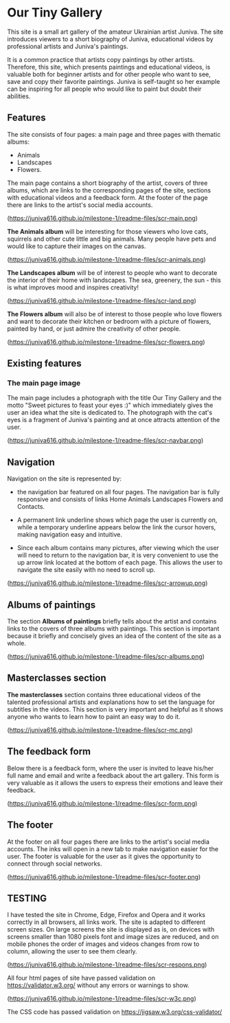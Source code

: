# Our Tiny Gallery

This site is a small art gallery of the amateur Ukrainian artist Juniva. The site introduces viewers to a short biography of Juniva, educational videos by professional artists and Juniva's paintings.  

It is a common practice that artists copy paintings by other artists. Therefore, this site, which presents paintings and educational videos, is valuable both for beginner artists and for other people who want to see, save and copy their favorite paintings. Juniva is self-taught so her example can be inspiring for all people who would like to paint but doubt their abilities.

## Features

The site consists of four pages: a main page and three pages with thematic albums: 
- Animals 
- Landscapes  
- Flowers.

The main page contains a short biography of the artist, covers of three albums, which are links to the corresponding pages of the site, sections with educational videos and a feedback form. At the footer of the page there are links to the artist's social media accounts.

 (https://juniva616.github.io/milestone-1/readme-files/scr-main.png)

**The Animals album** will be interesting for those viewers who love cats, squirrels and other cute little and big animals. Many people have pets and would like to capture their images on the canvas.

(https://juniva616.github.io/milestone-1/readme-files/scr-animals.png)

**The Landscapes album** will be of interest to people who want to decorate the interior of their home with landscapes. The sea, greenery, the sun - this is what improves mood and inspires creativity! 

(https://juniva616.github.io/milestone-1/readme-files/scr-land.png)

**The Flowers album** will also be of interest to those people who love flowers and want to decorate their kitchen or bedroom with a picture of flowers, painted by hand, or just admire the creativity of other people.

(https://juniva616.github.io/milestone-1/readme-files/scr-flowers.png)


## Existing features


### The main page image

The main page includes a photograph with the title Our Tiny Gallery and the motto "Sweet pictures to feast your eyes :)" which immediately gives the user an idea what the site is dedicated to. The photograph with the cat's eyes is a fragment of Juniva's painting and at once attracts attention of the user.

(https://juniva616.github.io/milestone-1/readme-files/scr-navbar.png)

## Navigation

Navigation on the site is represented by:
- the navigation bar featured on all four pages. The navigation bar is fully responsive and consists of links Home Animals Landscapes Flowers and Contacts.
- A permanent link underline shows which page the user is currently on, while a temporary underline appears below the link the cursor hovers, making navigation easy and intuitive.

- Since each album contains many pictures, after viewing which the user will need to return to the navigation bar, it is very convenient to use the up arrow link located at the bottom of each page. This allows the user to navigate the site  easily with no need to scroll up.

(https://juniva616.github.io/milestone-1/readme-files/scr-arrowup.png)

## Albums of paintings

The section **Albums of paintings** briefly tells about the artist and contains links to the covers of three albums with paintings. This section is important because it briefly and concisely gives an idea of  the content of the site as a whole.

(https://juniva616.github.io/milestone-1/readme-files/scr-albums.png)

## Masterclasses section

**The masterclasses** section contains  three educational videos of the talented professional artists and explanations how to set the language for subtitles in the videos. This section is very important and helpful as it shows anyone who wants to learn how to paint an easy way to do it.

(https://juniva616.github.io/milestone-1/readme-files/scr-mc.png)

## The feedback form

Below there is a feedback form, where the user is invited to leave his/her full name and email and write a feedback about the art gallery.
This form is very valuable as it allows the users to express their emotions and leave their feedback.

(https://juniva616.github.io/milestone-1/readme-files/scr-form.png)

## The footer

 At the footer on all four pages there are links to the artist's social media accounts. The inks will open in a new tab to make navigation easier for the user. The footer is valuable for the user as it gives the opportunity to connect through social networks.
 
(https://juniva616.github.io/milestone-1/readme-files/scr-footer.png)

## TESTING

 I have tested the site in Chrome, Edge, Firefox and Opera and it works correctly in all browsers, all links work.
The site is adapted to different screen sizes. On large screens the site is displayed as is, on devices
with screens smaller than 1080 pixels font and image sizes are reduced, and on mobile phones the order of images and videos changes from row to column, allowing the user to see them clearly.

(https://juniva616.github.io/milestone-1/readme-files/scr-respons.png)
 
All four html pages of site have passed validation on https://validator.w3.org/ without any  errors or warnings to show.
 
(https://juniva616.github.io/milestone-1/readme-files/scr-w3c.png) 

 The CSS code has passed validation on https://jigsaw.w3.org/css-validator/ 